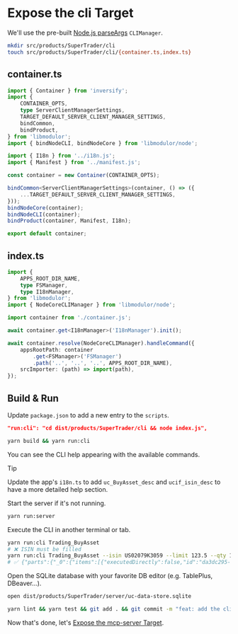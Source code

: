 # Expose the cli Target

We'll use the pre-built [Node.js parseArgs](https://nodejs.org/api/util.html#utilparseargsconfig) `CLIManager`.

```sh
mkdir src/products/SuperTrader/cli
touch src/products/SuperTrader/cli/{container.ts,index.ts}
```

## container.ts

```typescript
import { Container } from 'inversify';
import {
    CONTAINER_OPTS,
    type ServerClientManagerSettings,
    TARGET_DEFAULT_SERVER_CLIENT_MANAGER_SETTINGS,
    bindCommon,
    bindProduct,
} from 'libmodulor';
import { bindNodeCLI, bindNodeCore } from 'libmodulor/node';

import { I18n } from '../i18n.js';
import { Manifest } from '../manifest.js';

const container = new Container(CONTAINER_OPTS);

bindCommon<ServerClientManagerSettings>(container, () => ({
    ...TARGET_DEFAULT_SERVER_CLIENT_MANAGER_SETTINGS,
}));
bindNodeCore(container);
bindNodeCLI(container);
bindProduct(container, Manifest, I18n);

export default container;
```

## index.ts

```typescript
import {
    APPS_ROOT_DIR_NAME,
    type FSManager,
    type I18nManager,
} from 'libmodulor';
import { NodeCoreCLIManager } from 'libmodulor/node';

import container from './container.js';

await container.get<I18nManager>('I18nManager').init();

await container.resolve(NodeCoreCLIManager).handleCommand({
    appsRootPath: container
        .get<FSManager>('FSManager')
        .path('..', '..', '..', APPS_ROOT_DIR_NAME),
    srcImporter: (path) => import(path),
});
```

## Build & Run

Update `package.json` to add a new entry to the `scripts`.

```json
"run:cli": "cd dist/products/SuperTrader/cli && node index.js",
```

```sh
yarn build && yarn run:cli
```

You can see the CLI help appearing with the available commands.

> [!TIP]
> Update the app's `i18n.ts` to add `uc_BuyAsset_desc` and `ucif_isin_desc` to have a more detailed help section.

Start the server if it's not running.

```sh
yarn run:server
```

Execute the CLI in another terminal or tab.

```sh
yarn run:cli Trading_BuyAsset
# ❌ ISIN must be filled
yarn run:cli Trading_BuyAsset --isin US02079K3059 --limit 123.5 --qty 150
# ✅ {"parts":{"_0":{"items":[{"executedDirectly":false,"id":"da3dc295-6d7c-41b1-a00a-62683f3e6ab9"}],"total":1}}}
```

Open the SQLite database with your favorite DB editor (e.g. TablePlus, DBeaver...).

```sh
open dist/products/SuperTrader/server/uc-data-store.sqlite
```

```sh
yarn lint && yarn test && git add . && git commit -m "feat: add the cli target"
```

Now that's done, let's [Expose the mcp-server Target](./011_Expose_the_mcp_server_Target.md).
